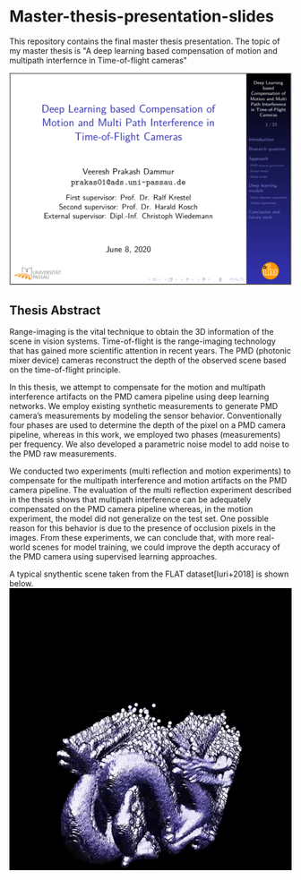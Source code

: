 # Master-thesis-presentation-slides

This repository contains the final master thesis presentation. The topic of my master thesis is "A deep learning based compensation of motion and multipath interfernce in Time-of-flight cameras"



![title slide](title_slide.png)

## Thesis Abstract 
Range-imaging is the vital technique to obtain the 3D information of the scene in vision systems. Time-of-flight is the range-imaging technology that has gained more scientific attention in recent years. The PMD (photonic mixer device) cameras reconstruct the depth of the observed scene based on the time-of-flight principle.

In this thesis, we attempt to compensate for the motion and multipath interference artifacts on the PMD camera pipeline using deep learning networks. We employ existing synthetic measurements to generate PMD camera’s measurements by modeling the sensor behavior. Conventionally four phases are used to determine the depth of the pixel on a PMD camera pipeline, whereas in this work, we employed two phases (measurements) per frequency. We also developed a parametric noise model to add noise to the PMD raw measurements.

We conducted two experiments (multi reflection and motion experiments) to compensate for the multipath interference and motion artifacts on the PMD camera pipeline. The evaluation of the multi reflection experiment described in the thesis shows that multipath interference can be adequately compensated on the PMD camera pipeline whereas, in the motion experiment, the model did not generalize on the test set. One possible reason for this behavior is due to the presence of occlusion pixels in the images. From these experiments, we can conclude that, with more real-world scenes for model training, we could improve the depth accuracy of the PMD camera using supervised learning approaches.

A typical snythentic scene taken from the FLAT dataset[Iuri+2018] is shown below.
![](synthentic_scene.gif)
